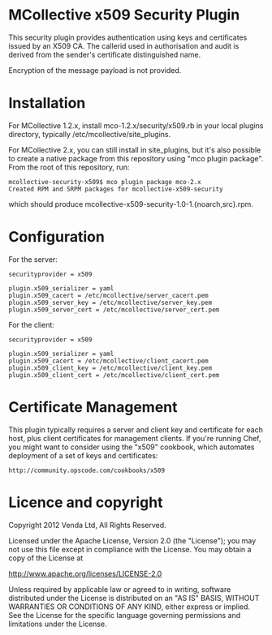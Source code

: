 # MCollective x509 Security Plugin #

This security plugin provides authentication using keys and
certificates issued by an X509 CA. The callerid used in authorisation
and audit is derived from the sender's certificate distinguished name.

Encryption of the message payload is not provided.

# Installation #

For MCollective 1.2.x, install mco-1.2.x/security/x509.rb in your
local plugins directory, typically /etc/mcollective/site_plugins. 

For MCollective 2.x, you can still install in site_plugins, but it's
also possible to create a native package from this repository using
"mco plugin package". From the root of this repository, run:

    mcollective-security-x509$ mco plugin package mco-2.x
    Created RPM and SRPM packages for mcollective-x509-security

which should produce mcollective-x509-security-1.0-1.{noarch,src}.rpm.  

# Configuration #

For the server:

    securityprovider = x509

    plugin.x509_serializer = yaml
    plugin.x509_cacert = /etc/mcollective/server_cacert.pem
    plugin.x509_server_key = /etc/mcollective/server_key.pem
    plugin.x509_server_cert = /etc/mcollective/server_cert.pem

For the client:

    securityprovider = x509

    plugin.x509_serializer = yaml
    plugin.x509_cacert = /etc/mcollective/client_cacert.pem
    plugin.x509_client_key = /etc/mcollective/client_key.pem
    plugin.x509_client_cert = /etc/mcollective/client_cert.pem

# Certificate Management #

This plugin typically requires a server and client key and certificate
for each host, plus client certificates for management clients. If
you're running Chef, you might want to consider using the "x509"
cookbook, which automates deployment of a set of keys and
certificates:

    http://community.opscode.com/cookbooks/x509

# Licence and copyright #

Copyright 2012 Venda Ltd, All Rights Reserved.

Licensed under the Apache License, Version 2.0 (the "License"); you
may not use this file except in compliance with the License.  You may
obtain a copy of the License at

  http://www.apache.org/licenses/LICENSE-2.0

Unless required by applicable law or agreed to in writing, software
distributed under the License is distributed on an "AS IS" BASIS,
WITHOUT WARRANTIES OR CONDITIONS OF ANY KIND, either express or
implied.  See the License for the specific language governing
permissions and limitations under the License.
